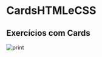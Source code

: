 # CardsHTMLeCSS
 
## Exercícios com Cards

![print](https://user-images.githubusercontent.com/78267195/115938298-83d50400-a470-11eb-93c4-ad6e352cc5e0.PNG)
